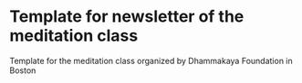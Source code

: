 # Template for newsletter of the meditation class

Template for the meditation class organized by Dhammakaya Foundation in Boston
